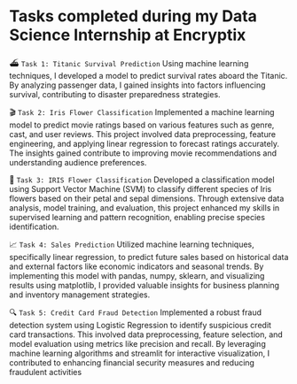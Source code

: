 # Tasks completed during my Data Science Internship at Encryptix

⛴️ `Task 1: Titanic Survival Prediction` 
Using machine learning techniques, I developed a model to predict survival rates aboard the Titanic. 
By analyzing passenger data, I gained insights into factors influencing survival, contributing to disaster preparedness strategies. 

🎬 `Task 2: Iris Flower Classification` 
Implemented a machine learning model to predict movie ratings based on various features such as genre, cast, and user reviews. 
This project involved data preprocessing, feature engineering, and applying linear regression to forecast ratings accurately. 
The insights gained contribute to improving movie recommendations and understanding audience preferences. 

🌸 `Task 3: IRIS Flower Classification`
Developed a classification model using Support Vector Machine (SVM) to classify different species of Iris flowers based on their petal and sepal dimensions. 
Through extensive data analysis, model training, and evaluation, this project enhanced my skills in supervised learning and pattern recognition, enabling precise species identification. 

📈 `Task 4: Sales Prediction`
Utilized machine learning techniques, specifically linear regression, to predict future sales based on historical data and external factors like economic indicators and seasonal trends. 
By implementing this model with pandas, numpy, sklearn, and visualizing results using matplotlib, I provided valuable insights for business planning and inventory management strategies.

🔍 `Task 5: Credit Card Fraud Detection`
Implemented a robust fraud detection system using Logistic Regression to identify suspicious credit card transactions. 
This involved data preprocessing, feature selection, and model evaluation using metrics like precision and recall. 
By leveraging machine learning algorithms and streamlit for interactive visualization, I contributed to enhancing financial security measures and reducing fraudulent activities
